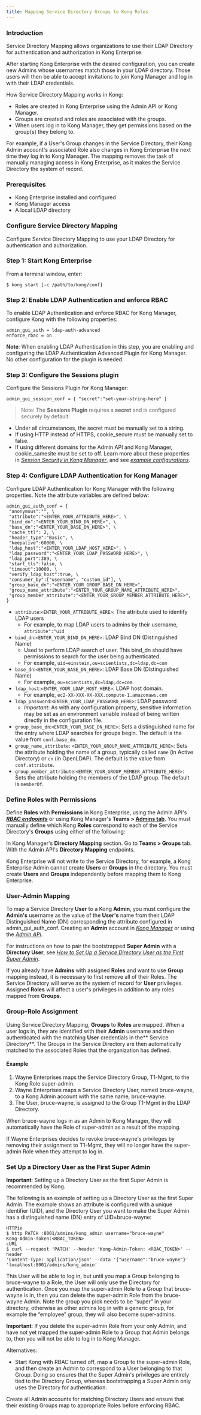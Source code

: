 ```yaml
---
title: Mapping Service Directory Groups to Kong Roles
---
```


### Introduction

Service Directory Mapping allows organizations to use their LDAP Directory for authentication and authorization in Kong Enterprise.

After starting Kong Enterprise with the desired configuration, you can create new Admins whose usernames match those in your LDAP directory. Those users will then be able to accept invitations to join Kong Manager and log in with their LDAP credentials.

How Service Directory Mapping works in Kong:
* Roles are created in Kong Enterprise using the Admin API or Kong Manager.
* Groups are created and roles are associated with the groups.
* When users log in to Kong Manager, they get permissions based on the group(s) they belong to.

For example, if a User's Group changes in the Service Directory, their Kong Admin account's associated Role also changes in Kong Enterprise the next time they log in to Kong Manager. The mapping removes the task of manually managing access in Kong Enterprise, as it makes the Service Directory the system of record.

### Prerequisites

* Kong Enterprise installed and configured
* Kong Manager access
* A local LDAP directory

### Configure Service Directory Mapping

Configure Service Directory Mapping to use your LDAP Directory for authentication and authorization. 

### Step 1: Start Kong Enterprise

From a terminal window, enter:

```
$ kong start [-c /path/to/kong/conf]
```

### Step 2: Enable LDAP Authentication and enforce RBAC

To enable LDAP Authentication and enforce RBAC for Kong Manager, configure Kong with the following properties:

```
admin_gui_auth = ldap-auth-advanced
enforce_rbac = on
```

**Note**: When enabling LDAP Authentication in this step, you are enabling and configuring the LDAP Authentication Advanced Plugin for Kong Manager. No other configuration for the plugin is needed.

### Step 3: Configure the Sessions plugin

Configure the Sessions Plugin for Kong Manager:

```
admin_gui_session_conf = { "secret":"set-your-string-here" }
```

>Note: The **Sessions Plugin** requires a **secret** and is configured securely by default:

* Under all circumstances, the secret must be manually set to a string.
*  If using HTTP instead of HTTPS, cookie_secure must be manually set to false.
*  If using different domains for the Admin API and Kong Manager, cookie_samesite must be set to off. Learn more about these properties in [_Session Security in Kong Manager_](https://docs.konghq.com/enterprise/0.36-x/kong-manager/authentication/sessions/#session-security), and see [_example configurations_](https://docs.konghq.com/enterprise/0.36-x/kong-manager/authentication/sessions/#example-configurations).

### Step 4: Configure LDAP Authentication for Kong Manager

Configure LDAP Authentication for Kong Manager with the following properties. Note the attribute variables are defined below:

```
admin_gui_auth_conf = { 
 "anonymous":"", \
 "attribute":"<ENTER_YOUR_ATTRIBUTE_HERE>", \
 "bind_dn":"<ENTER_YOUR_BIND_DN_HERE>", \
 "base_dn":"<ENTER_YOUR_BASE_DN_HERE>", \
 "cache_ttl": 2, \
 "header_type":"Basic", \
 "keepalive":60000, \
 "ldap_host":"<ENTER_YOUR_LDAP_HOST_HERE>", \
 "ldap_password":"<ENTER_YOUR_LDAP_PASSWORD_HERE>", \
 "ldap_port":389, \
 "start_tls":false, \
 "timeout":10000, \
 "verify_ldap_host":true, \
 "consumer_by":["username", "custom_id"], \
 "group_base_dn":"<ENTER_YOUR_GROUP_BASE_DN_HERE>",
 "group_name_attribute":"<ENTER_YOUR_GROUP_NAME_ATTRIBUTE_HERE>",
 "group_member_attribute":"<ENTER_YOUR_GROUP_MEMBER_ATTRIBUTE_HERE>",
}
```

* `attribute`:`<ENTER_YOUR_ATTRIBUTE_HERE>`: The attribute used to identify LDAP users
    * For example, to map LDAP users to admins by their username, `attribute":"uid`
* `bind_dn`:`<ENTER_YOUR_BIND_DN_HERE>`: LDAP Bind DN (Distinguished Name)
    * Used to perform LDAP search of user. This bind_dn should have permissions to search for the user being authenticated.
    * For example, `uid=einstein,ou=scientists,dc=ldap,dc=com`
* `base_dn`:`<ENTER_YOUR_BASE_DN_HERE>`: LDAP Base DN (Distinguished Name)
    * For example, `ou=scientists,dc=ldap,dc=com`
* `ldap_host`:`<ENTER_YOUR_LDAP_HOST_HERE>`: LDAP host domain.
    * For example, `ec2-XX-XXX-XX-XXX.compute-1.amazonaws.com`
* `ldap_password`:`<ENTER_YOUR_LDAP_PASSWORD_HERE>`: LDAP password
    * *Important*: As with any configuration property, sensitive information may be set as an environment variable instead of being written directly in the configuration file.
* `group_base_dn`:`<ENTER_YOUR_BASE_DN_HERE>`: Sets a distinguished name for the entry where LDAP searches for groups begin. The default is the value from `conf.base_dn`.
* `group_name_attribute`: `<ENTER_YOUR_GROUP_NAME_ATTRIBUTE_HERE>`: Sets the attribute holding the name of a group, typically called `name` (in Active Directory) or `cn` (in OpenLDAP). The default is the value from `conf.attribute`.
* `group_member_attribute`:`<ENTER_YOUR_GROUP_MEMBER_ATTRIBUTE_HERE>`: Sets the attribute holding the members of the LDAP group. The default is `memberOf`.

### Define Roles with Permissions 

Define **Roles** with **Permissions** in Kong Enterprise, using the Admin API's [**_RBAC endpoints_**](https://docs.konghq.com/enterprise/latest/admin-api/rbac/reference/#update-or-create-a-role) or using Kong Manager's **Teams > [Admins tab](https://docs.konghq.com/enterprise/latest/kong-manager/administration/admins/invite/#using-the-organization-page-to-manage-users)**. You must manually define which Kong **Roles** correspond to each of the Service Directory's **Groups** using either of the following:

In Kong Manager's **Directory Mapping** section. Go to **Teams > Groups** tab.
With the Admin API's **Directory Mapping** endpoints.

Kong Enterprise will not write to the Service Directory, for example, a Kong Enterprise Admin cannot create **Users** or **Groups** in the directory. You must create **Users** and **Groups** independently before mapping them to Kong Enterprise.

### User-Admin Mapping

To map a Service Directory **User** to a Kong **Admin**, you must configure the **Admin's** username as the value of the **User's** name from their LDAP Distinguished Name (DN) corresponding the attribute configured in admin_gui_auth_conf. Creating an **Admin** account in [_Kong Manager_](https://docs.konghq.com/enterprise/latest/getting-started/add-admin/) or using the [_Admin API_](https://docs.konghq.com/enterprise/latest/admin-api/admins/reference/#invite-an-admin).

For instructions on how to pair the bootstrapped **Super Admin** with a **Directory User**, see [_How to Set Up a Service Directory User as the First Super Admin_](https://docs.konghq.com/enterprise/1.3-x/kong-manager/service-directory-mapping/#set-up-a-directory-user-as-the-first-super-admin).

If you already have **Admins** with assigned **Roles** and want to use **Group** mapping instead, it is necessary to first remove all of their Roles. The Service Directory will serve as the system of record for **User** privileges. Assigned **Roles** will affect a user's privileges in addition to any roles mapped from **Groups.**

### Group-Role Assignment

Using Service Directory Mapping, **Groups** to **Roles** are mapped. When a user logs in, they are identified with their **Admin** username and then authenticated with the matching **User** credentials in the** Service Directory**. The Groups in the Service Directory are then automatically matched to the associated Roles that the organization has defined.

#### Example

1. Wayne Enterprises maps the Service Directory Group, T1-Mgmt, to the Kong Role super-admin.
2. Wayne Enterprises maps a Service Directory User, named bruce-wayne, to a Kong Admin account with the same name, bruce-wayne.
3. The User, bruce-wayne, is assigned to the Group T1-Mgmt in the LDAP Directory.


When bruce-wayne logs in as an Admin to Kong Manager, they will automatically have the Role of super-admin as a result of the mapping.

If Wayne Enterprises decides to revoke bruce-wayne's privileges by removing their assignment to T1-Mgmt, they will no longer have the super-admin Role when they attempt to log in.

### Set Up a Directory User as the First Super Admin

**Important**: Setting up a Directory User as the first Super Admin is recommended by Kong. 


The following is an example of setting up a Directory User as the first Super Admin. 
The example shows an attribute is configured with a unique identifier (UID), and the Directory User you want to make the Super Admin has a distinguished name (DN) entry of UID=bruce-wayne:

```
HTTPie
$ http PATCH :8001/admins/kong_admin username="bruce-wayne"
Kong-Admin-Token:<RBAC_TOKEN>
cURL
$ curl --request 'PATCH' --header 'Kong-Admin-Token: <RBAC_TOKEN>' --header
'Content-Type: application/json' --data '{"username":"bruce-wayne"}'
'localhost:8001/admins/kong_admin'
```

This User will be able to log in, but until you map a Group belonging to bruce-wayne to a Role, the User will only use the Directory for authentication. Once you map the super-admin Role to a Group that bruce-wayne is in, then you can delete the super-admin Role from the bruce-wayne Admin. Note the group you pick needs to be “super” in your directory, otherwise as other admins log in with a generic group, for example the “employee” group, they will also become super-admins.

**Important**: If you delete the super-admin Role from your only Admin, and have not yet mapped the super-admin Role to a Group that Admin belongs to, then you will not be able to log in to Kong Manager.

Alternatives:

* Start Kong with RBAC turned off, map a Group to the super-admin Role, and then create an Admin to correspond to a User belonging to that Group. Doing so ensures that the Super Admin's privileges are entirely tied to the Directory Group, whereas bootstrapping a Super Admin only uses the Directory for authentication.

Create all Admin accounts for matching Directory Users and ensure that their existing Groups map to appropriate Roles before enforcing RBAC.



